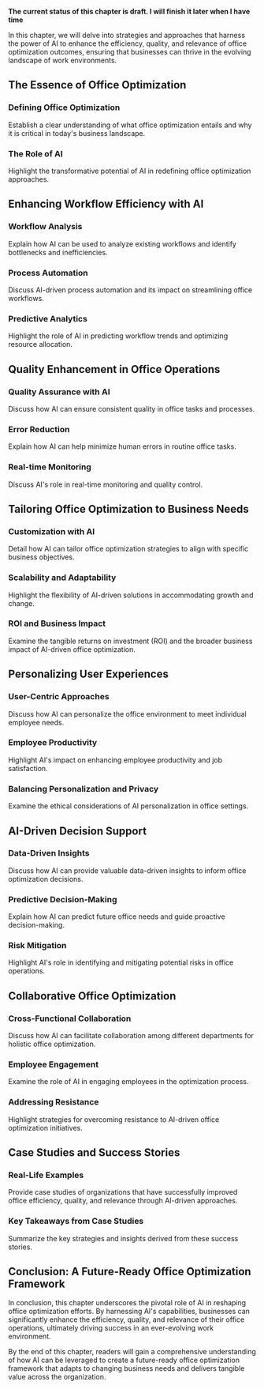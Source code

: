 **The current status of this chapter is draft. I will finish it later when I have time**

In this chapter, we will delve into strategies and approaches that harness the power of AI to enhance the efficiency, quality, and relevance of office optimization outcomes, ensuring that businesses can thrive in the evolving landscape of work environments.

The Essence of Office Optimization
----------------------------------

### Defining Office Optimization

Establish a clear understanding of what office optimization entails and why it is critical in today's business landscape.

### The Role of AI

Highlight the transformative potential of AI in redefining office optimization approaches.

Enhancing Workflow Efficiency with AI
-------------------------------------

### Workflow Analysis

Explain how AI can be used to analyze existing workflows and identify bottlenecks and inefficiencies.

### Process Automation

Discuss AI-driven process automation and its impact on streamlining office workflows.

### Predictive Analytics

Highlight the role of AI in predicting workflow trends and optimizing resource allocation.

Quality Enhancement in Office Operations
----------------------------------------

### Quality Assurance with AI

Discuss how AI can ensure consistent quality in office tasks and processes.

### Error Reduction

Explain how AI can help minimize human errors in routine office tasks.

### Real-time Monitoring

Discuss AI's role in real-time monitoring and quality control.

Tailoring Office Optimization to Business Needs
-----------------------------------------------

### Customization with AI

Detail how AI can tailor office optimization strategies to align with specific business objectives.

### Scalability and Adaptability

Highlight the flexibility of AI-driven solutions in accommodating growth and change.

### ROI and Business Impact

Examine the tangible returns on investment (ROI) and the broader business impact of AI-driven office optimization.

Personalizing User Experiences
------------------------------

### User-Centric Approaches

Discuss how AI can personalize the office environment to meet individual employee needs.

### Employee Productivity

Highlight AI's impact on enhancing employee productivity and job satisfaction.

### Balancing Personalization and Privacy

Examine the ethical considerations of AI personalization in office settings.

AI-Driven Decision Support
--------------------------

### Data-Driven Insights

Discuss how AI can provide valuable data-driven insights to inform office optimization decisions.

### Predictive Decision-Making

Explain how AI can predict future office needs and guide proactive decision-making.

### Risk Mitigation

Highlight AI's role in identifying and mitigating potential risks in office operations.

Collaborative Office Optimization
---------------------------------

### Cross-Functional Collaboration

Discuss how AI can facilitate collaboration among different departments for holistic office optimization.

### Employee Engagement

Examine the role of AI in engaging employees in the optimization process.

### Addressing Resistance

Highlight strategies for overcoming resistance to AI-driven office optimization initiatives.

Case Studies and Success Stories
--------------------------------

### Real-Life Examples

Provide case studies of organizations that have successfully improved office efficiency, quality, and relevance through AI-driven approaches.

### Key Takeaways from Case Studies

Summarize the key strategies and insights derived from these success stories.

Conclusion: A Future-Ready Office Optimization Framework
--------------------------------------------------------

In conclusion, this chapter underscores the pivotal role of AI in reshaping office optimization efforts. By harnessing AI's capabilities, businesses can significantly enhance the efficiency, quality, and relevance of their office operations, ultimately driving success in an ever-evolving work environment.

By the end of this chapter, readers will gain a comprehensive understanding of how AI can be leveraged to create a future-ready office optimization framework that adapts to changing business needs and delivers tangible value across the organization.
